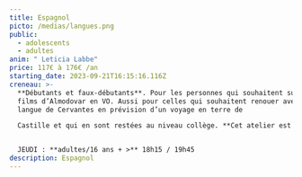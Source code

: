 ```yaml
---
title: Espagnol
picto: /medias/langues.png
public:
  - adolescents
  - adultes
anim: " Leticia Labbe"
price: 117€ à 176€ /an
starting_date: 2023-09-21T16:15:16.116Z
creneau: >-
  **Débutants et faux-débutants**. Pour les personnes qui souhaitent suivre les
  films d’Almodovar en VO. Aussi pour celles qui souhaitent renouer avec la
  langue de Cervantes en prévision d’un voyage en terre de

  Castille et qui en sont restées au niveau collège. **Cet atelier est fait pour vous !**


  JEUDI : **adultes/16 ans + >** 18h15 / 19h45
description: Espagnol
---
```

